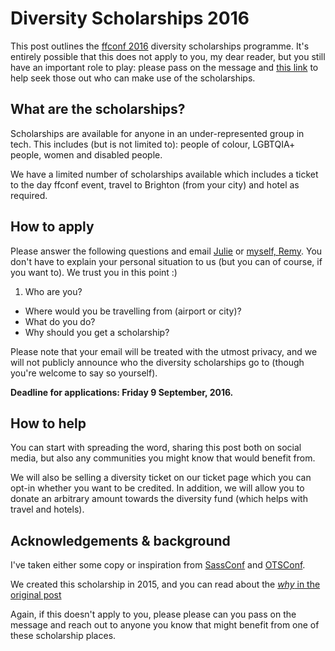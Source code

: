 # Diversity Scholarships 2016

This post outlines the [ffconf 2016](https://2016.ffconf.org) diversity scholarships programme. It's entirely possible that this does not apply to you, my dear reader, but you still have an important role to play: please pass on the message and [this link](http://ffconf.org/scholarship) to help seek those out who can make use of the scholarships.

<!--more-->

## What are the scholarships?

Scholarships are available for anyone in an under-represented group in tech. This includes (but is not limited to): people of colour, LGBTQIA+ people, women and disabled people.

We have a limited number of scholarships available which includes a ticket to the day ffconf event, travel to Brighton (from your city) and hotel as required.

## How to apply

Please answer the following questions and email [Julie](mailto:julie@leftlogic.com) or [myself, Remy](mailto:remy@leftlogic.com). You don't have to explain your personal situation to us (but you can of course, if you want to). We trust you in this point :)

1. Who are you?
- Where would you be travelling from (airport or city)?
- What do you do?
- Why should you get a scholarship?

Please note that your email will be treated with the utmost privacy, and we will not publicly announce who the diversity scholarships go to (though you're welcome to say so yourself).

**Deadline for applications: Friday 9 September, 2016.**

## How to help

You can start with spreading the word, sharing this post both on social media, but also any communities you might know that would benefit from.

We will also be selling a diversity ticket on our ticket page which you can opt-in whether you want to be credited. In addition, we will allow you to donate an arbitrary amount towards the diversity fund (which helps with travel and hotels).

## Acknowledgements & background

I've taken either some copy or inspiration from [SassConf](http://sassconf.com/#scholarships) and [OTSConf](http://blog.otsconf.com/post/121589262220/how-to-apply-for-community-and-diversity-tickets).

We created this scholarship in 2015, and you can read about the [*why* in the original post](https://remysharp.com/2015/08/28/diversity-scholarships#why)

Again, if this doesn't apply to you, please please can you pass on the message and reach out to anyone you know that might benefit from one of these scholarship places.
